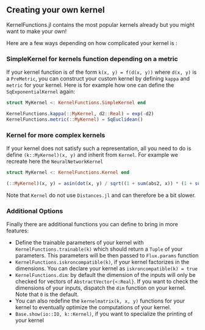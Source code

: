 ## Creating your own kernel

KernelFunctions.jl contains the most popular kernels already but you might want to make your own!

Here are a few ways depending on how complicated your kernel is :

### SimpleKernel for kernels function depending on a metric

If your kernel function is of the form `k(x, y) = f(d(x, y))` where `d(x, y)` is a `PreMetric`,
you can construct your custom kernel by defining `kappa` and `metric` for your kernel.
Here is for example how one can define the `SqExponentialKernel` again:

```julia
struct MyKernel <: KernelFunctions.SimpleKernel end

KernelFunctions.kappa(::MyKernel, d2::Real) = exp(-d2)
KernelFunctions.metric(::MyKernel) = SqEuclidean()
```

### Kernel for more complex kernels

If your kernel does not satisfy such a representation, all you need to do is define `(k::MyKernel)(x, y)` and inherit from `Kernel`.
For example we recreate here the `NeuralNetworkKernel`

```julia
struct MyKernel <: KernelFunctions.Kernel end

(::MyKernel)(x, y) = asin(dot(x, y) / sqrt((1 + sum(abs2, x)) * (1 + sum(abs2, y))))
```

Note that `Kernel` do not use `Distances.jl` and can therefore be a bit slower.

### Additional Options

Finally there are additional functions you can define to bring in more features:
 - Define the trainable parameters of your kernel with `KernelFunctions.trainable(k)` which should return a `Tuple` of your parameters.
This parameters will be then passed to `Flux.params` function
 - `KernelFunctions.iskroncompatible(k)`, if your kernel factorizes in the dimensions. You can declare your kernel as `iskroncompatible(k) = true`
 - `KernelFunctions.dim`: by default the dimension of the inputs will only be checked for vectors of `AbstractVector{<:Real}`.
If you want to check the dimensions of your inputs, dispatch the `dim` function on your kernel. Note that `0` is the default.
- You can also redefine the `kernelmatrix(k, x, y)` functions for your kernel to eventually optimize the computations of your kernel.
 - `Base.show(io::IO, k::Kernel)`, if you want to specialize the printing of your kernel
